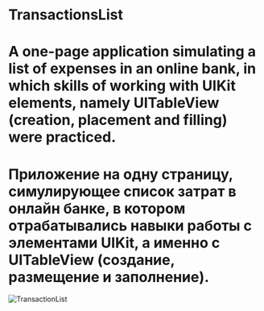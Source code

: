 # TransactionsList
# A one-page application simulating a list of expenses in an online bank, in which skills of working with UIKit elements, namely UITableView (creation, placement and filling) were practiced.
# Приложение на одну страницу, симулирующее список затрат в онлайн банке, в котором отрабатывались навыки работы с элементами UIKit, а именно с UITableView (создание, размещение и заполнение). 

![TransactionList](https://github.com/EsayanWell/TransactionList/assets/98737871/37274b15-df1d-4679-9abb-84fa7a7beb19)
